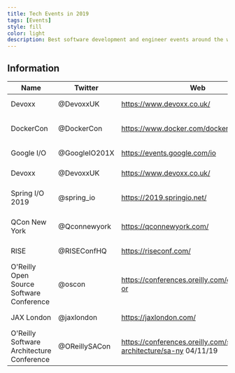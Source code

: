 ```yaml
---
title: Tech Events in 2019
tags: [Events]
style: fill
color: light
description: Best software development and engineer events around the world in 2019!
---
```


## Information

Name | Twitter | Web | Date | Duration | Location | Price
---------|----------|---------|---------|---------|---------|---------
Devoxx | @DevoxxUK |	https://www.devoxx.co.uk/ |	17/04/19 |	3 days |	Paris |	$210 - $605
DockerCon |	@DockerCon |	https://www.docker.com/dockercon/ |	29/04/19 |	4 days |	San Francisco |	$1,080 - $1,700
Google I/O |	@GoogleIO201X |	https://events.google.com/io |	07/05/2019 |	3 days |	Mountain View |	$1,150
Devoxx |	@DevoxxUK |	https://www.devoxx.co.uk/ |	08/05/19 |	3 days |	London |	£225 - £585
Spring I/O 2019 |	@spring_io |	https://2019.springio.net/ |	16/05/19 |	2 days |	Barcelona |	€329 - €429€
QCon New York |	@Qconnewyork |	https://qconnewyork.com/ |	24/06/19 |	5 days |	New York |	$1,565 - $2,095
RISE |	@RISEConfHQ |	https://riseconf.com/ |	08/07/2019 |	4 days |	Honk Kong |	$680 - $929
O'Reilly Open Source Software Conference |	@oscon |	https://conferences.oreilly.com/oscon/oscon-or |	15/07/2019 |	4 days |	Portland |	$925 - $1,745
JAX London |	@jaxlondon |	https://jaxlondon.com/ |	07/10/19 |	4 days |	London |	£399 - £649
O'Reilly Software Architecture Conference |	@OReillySACon |	https://conferences.oreilly.com/software-architecture/sa-ny	04/11/19 |	4 days |	Berlin |	$1,595 - $2,345